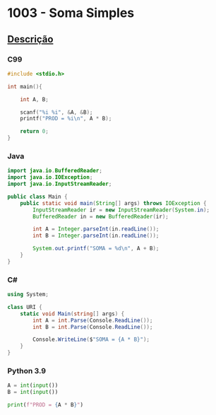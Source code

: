 # 1003 - Soma Simples

## [Descrição](https://www.beecrowd.com.br/judge/pt/problems/view/1003)

### C99

```c
#include <stdio.h>

int main(){

    int A, B;

    scanf("%i %i", &A, &B);
    printf("PROD = %i\n", A * B);

    return 0;
}
```

### Java

```java
import java.io.BufferedReader;
import java.io.IOException;
import java.io.InputStreamReader;

public class Main {
    public static void main(String[] args) throws IOException {
        InputStreamReader ir = new InputStreamReader(System.in);
        BufferedReader in = new BufferedReader(ir);

        int A = Integer.parseInt(in.readLine());
        int B = Integer.parseInt(in.readLine());

        System.out.printf("SOMA = %d\n", A + B);
    }
}
```

### C#

```cs
using System;

class URI {
    static void Main(string[] args) {
        int A = int.Parse(Console.ReadLine());
        int B = int.Parse(Console.ReadLine());

        Console.WriteLine($"SOMA = {A * B}");
    }
}
```

### Python 3.9

```python
A = int(input())
B = int(input())

print(f"PROD = {A * B}")
```
